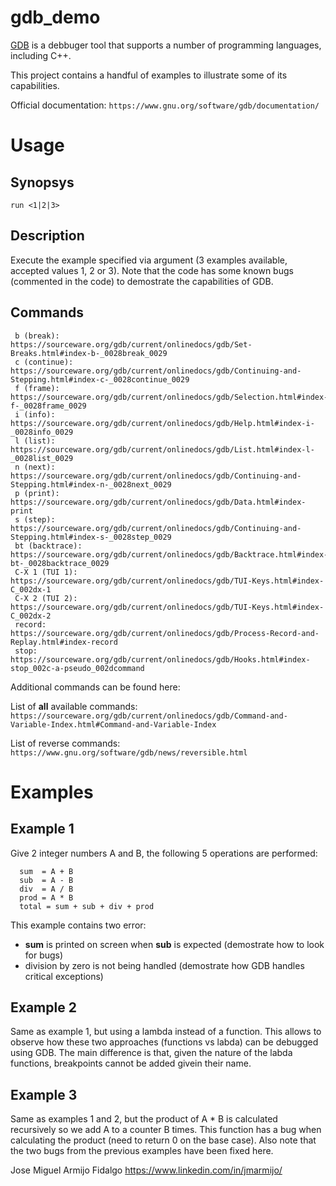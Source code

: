 # gdb_demo

[GDB](https://www.gnu.org/software/gdb/) is a debbuger tool that supports a number of programming languages, including C++.

This project contains a handful of examples to illustrate some of its capabilities.

Official documentation:
`https://www.gnu.org/software/gdb/documentation/`

# Usage

## Synopsys

`
  run <1|2|3>
`

## Description

  Execute the example specified via argument (3 examples available, accepted values 1, 2 or 3). Note that the code has some known bugs (commented in the code) to demostrate the capabilities of GDB.
  
## Commands

 ```
  b (break):      https://sourceware.org/gdb/current/onlinedocs/gdb/Set-Breaks.html#index-b-_0028break_0029
  c (continue):   https://sourceware.org/gdb/current/onlinedocs/gdb/Continuing-and-Stepping.html#index-c-_0028continue_0029
  f (frame):      https://sourceware.org/gdb/current/onlinedocs/gdb/Selection.html#index-f-_0028frame_0029
  i (info):       https://sourceware.org/gdb/current/onlinedocs/gdb/Help.html#index-i-_0028info_0029 
  l (list):       https://sourceware.org/gdb/current/onlinedocs/gdb/List.html#index-l-_0028list_0029
  n (next):       https://sourceware.org/gdb/current/onlinedocs/gdb/Continuing-and-Stepping.html#index-n-_0028next_0029
  p (print):      https://sourceware.org/gdb/current/onlinedocs/gdb/Data.html#index-print
  s (step):       https://sourceware.org/gdb/current/onlinedocs/gdb/Continuing-and-Stepping.html#index-s-_0028step_0029
  bt (backtrace): https://sourceware.org/gdb/current/onlinedocs/gdb/Backtrace.html#index-bt-_0028backtrace_0029
  C-X 1 (TUI 1):  https://sourceware.org/gdb/current/onlinedocs/gdb/TUI-Keys.html#index-C_002dx-1
  C-X 2 (TUI 2):  https://sourceware.org/gdb/current/onlinedocs/gdb/TUI-Keys.html#index-C_002dx-2
  record:         https://sourceware.org/gdb/current/onlinedocs/gdb/Process-Record-and-Replay.html#index-record
  stop:           https://sourceware.org/gdb/current/onlinedocs/gdb/Hooks.html#index-stop_002c-a-pseudo_002dcommand
```

  Additional commands can be found here:

  List of **all** available commands:
  `https://sourceware.org/gdb/current/onlinedocs/gdb/Command-and-Variable-Index.html#Command-and-Variable-Index`

  List of reverse commands:
  `https://www.gnu.org/software/gdb/news/reversible.html`


# Examples

## Example 1

Give 2 integer numbers A and B, the following 5 operations are performed:

```
  sum  = A + B
  sub  = A - B
  div  = A / B
  prod = A * B
  total = sum + sub + div + prod
```

This example contains two error:
* **sum** is printed on screen when **sub** is expected (demostrate how to look for bugs)
* division by zero is not being handled (demostrate how GDB handles critical exceptions)

## Example 2

Same as example 1, but using a lambda instead of a function. This allows to observe how these two approaches (functions vs labda) can 
be debugged using GDB. The main difference is that, given the nature of the labda functions, breakpoints cannot be added givein their name.

## Example 3

Same as examples 1 and 2, but the product of A * B is calculated recursively so we add A to a counter B times. This function has a bug when calculating the product (need to return 0 on the base case). Also note that the two bugs from the previous examples have been fixed here.



Jose Miguel Armijo Fidalgo
https://www.linkedin.com/in/jmarmijo/
